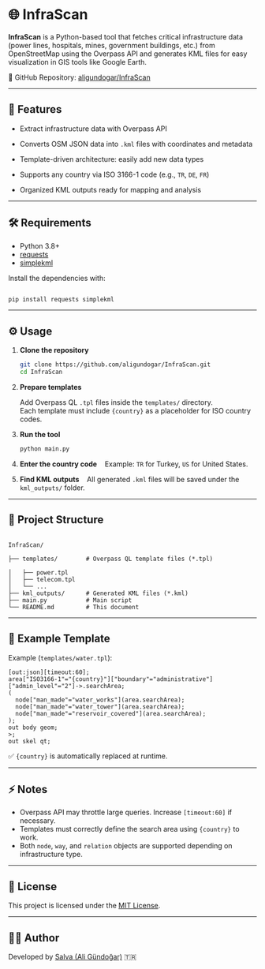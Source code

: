 # 🌐 InfraScan

**InfraScan** is a Python-based tool that fetches critical infrastructure data (power lines, hospitals, mines, government buildings, etc.) from OpenStreetMap using the Overpass API and generates KML files for easy visualization in GIS tools like Google Earth.

🔗 GitHub Repository: [aligundogar/InfraScan](https://github.com/aligundogar/InfraScan.git)

---

## 🚀 Features

- Extract infrastructure data with Overpass API

- Converts OSM JSON data into `.kml` files with coordinates and metadata

- Template-driven architecture: easily add new data types

- Supports any country via ISO 3166-1 code (e.g., `TR`, `DE`, `FR`)

- Organized KML outputs ready for mapping and analysis

---
## 🛠️ Requirements

- Python 3.8+
- [requests](https://pypi.org/project/requests/)
- [simplekml](https://pypi.org/project/SimpleKML/)

Install the dependencies with:

  ```bash

pip install requests simplekml

  ```
  
---

## ⚙️ Usage

1. **Clone the repository**

   ```bash
   git clone https://github.com/aligundogar/InfraScan.git
   cd InfraScan
   ```

2. **Prepare templates**

   Add Overpass QL `.tpl` files inside the `templates/` directory.  
   Each template must include `{country}` as a placeholder for ISO country codes.

3. **Run the tool**

   ```bash
   python main.py
   ```


4. **Enter the country code**
   Example: `TR` for Turkey, `US` for United States.

5. **Find KML outputs**
   All generated `.kml` files will be saved under the `kml_outputs/` folder.

---
## 📂 Project Structure

```

InfraScan/

├── templates/        # Overpass QL template files (*.tpl)

│   ├── power.tpl
│   ├── telecom.tpl
│   └── ...
├── kml_outputs/      # Generated KML files (*.kml)
├── main.py           # Main script
└── README.md         # This document

```
  
---
## 📄 Example Template
Example (`templates/water.tpl`):

```tpl
[out:json][timeout:60];
area["ISO3166-1"="{country}"]["boundary"="administrative"]["admin_level"="2"]->.searchArea;
(
  node["man_made"="water_works"](area.searchArea);
  node["man_made"="water_tower"](area.searchArea);
  node["man_made"="reservoir_covered"](area.searchArea);
);
out body geom;
>;
out skel qt;

```

✅ `{country}` is automatically replaced at runtime.  

---
## ⚡ Notes

- Overpass API may throttle large queries. Increase `[timeout:60]` if necessary.
- Templates must correctly define the search area using `{country}` to work.
- Both `node`, `way`, and `relation` objects are supported depending on infrastructure type.

---
## 📄 License

This project is licensed under the [MIT License](LICENSE).

---
## 👨‍💻 Author

Developed by [Salva (Ali Gündoğar)](https://github.com/aligundogar) 🇹🇷
